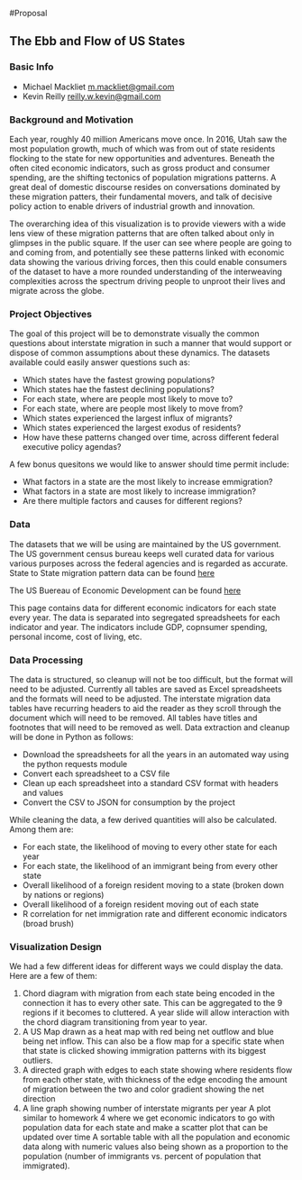 #Proposal
## The Ebb and Flow of US States
### Basic Info
* Michael Mackliet [m.mackliet@gmail.com](mailto:m.mackliet@gmail.com)
* Kevin Reilly [reilly.w.kevin@gmail.com](mailto:reilly.w.kevin@gmail.com)

### Background and Motivation

Each year, roughly 40 million Americans move once. In 2016, Utah saw the most population growth, much 
of which was from out of state residents flocking to the state for new opportunities and adventures. 
Beneath the often cited economic indicators, such as gross product and consumer spending, are the shifting
tectonics of population migrations patterns.  A great deal of domestic discourse resides on conversations
dominated by these migration patters, their fundamental movers, and talk of decisive policy action to 
enable drivers of industrial growth and innovation. 

The overarching idea of this visualization is to provide viewers with a wide lens view of these migration
patterns that are often talked about only in glimpses in the public square.  If the user can see where people
are going to and coming from, and potentially see these patterns linked with economic data showing the various
driving forces, then this could enable consumers of the dataset to have a more rounded understanding of the 
interweaving complexities across the spectrum driving people to unproot their lives and migrate across the 
globe. 

### Project Objectives

The goal of this project will be to demonstrate visually the common questions about interstate migration
in such a manner that would support or dispose of common assumptions about these dynamics. The datasets 
available could easily answer questions such as:
* Which states have the fastest growing populations?
* Which states hae the fastest declining populations?
* For each state, where are people most likely to move to?
* For each state, where are people most likely to move from?
* Which states experienced the largest influx of migrants?
* Which states experienced the largest exodus of residents?
* How have these patterns changed over time, across different federal executive policy agendas?

A few bonus quesitons we would like to answer should time permit include:

* What factors in a state are the most likely to increase emmigration?
* What factors in a state are most likely to increase immigration?
* Are there multiple factors and causes for different regions?

### Data

The datasets that we will be using are maintained by the US government.  The US government census bureau 
keeps well curated data for various various purposes across the federal agencies and is regarded as accurate.
State to State migration pattern data can be found [here](https://www.census.gov/data/tables/time-series/demo/geographic-mobility/state-to-state-migration.html)

The US Buereau of Economic Development can be found [here](https://www.bea.gov/data/by-place-states-territories)

This page contains data for different economic indicators for each state every year. The data is separated into 
segregated spreadsheets for each indicator and year.  The indicators include GDP, copnsumer spending, personal income, 
cost of living, etc. 

### Data Processing 

The data is structured, so cleanup will not be too difficult, but the format will need to be adjusted. Currently all 
tables are saved as Excel spreadsheets and the formats will need to be adjusted. The interstate migration data tables 
have recurring headers to aid the reader as they scroll through the document which will need to be removed. All tables 
have titles and footnotes that will need to be removed as well. Data extraction and cleanup will be done in Python as 
follows:
* Download the spreadsheets for all the years in an automated way using the python requests module
* Convert each spreadsheet to a CSV file
* Clean up each spreadsheet into a standard CSV format with headers and values
* Convert the CSV to JSON for consumption by the project

While cleaning the data, a few derived quantities will also be calculated.  Among them are:
* For each state, the likelihood of moving to every other state for each year
* For each state, the likelihood of an immigrant being from every other state
* Overall likelihood of a foreign resident moving to a state (broken down by nations or regions)
* Overall likelihood of a foreign resident moving out of each state
* R correlation for net immigration rate and different economic indicators (broad brush)

### Visualization Design
We had a few different ideas for different ways we could display the data. Here are a few of them:
1. Chord diagram with migration from each state being encoded in the connection it has to every other sate. This can 
be aggregated to the 9 regions if it becomes to cluttered. A year slide will allow interaction with the chord diagram
transitioning from year to year. 
2. A US Map drawn as a heat map with red being net outflow and blue being net inflow. This can also be a flow map for a specific 
state when that state is clicked showing immigration patterns with its biggest outliers. 
3. A directed graph with edges to each state showing where residents flow from each other state, with thickness of the edge 
encoding the amount of migration between the two and color gradient showing the net direction
4. A line graph showing number of interstate migrants per year
A plot similar to homework 4 where we get economic indicators to go with population data for each state and make a scatter plot that can be updated over time
A sortable table with all the population and economic data along with numeric values also being shown as a proportion to the population (number of immigrants vs. percent of population that immigrated).


 


